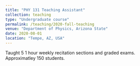 ```yaml
---
title: "PHY 131 Teaching Assistant"
collection: teaching
type: "Undergraduate course"
permalink: /teaching/2020-fall-teaching
venue: "Department of Physics, Arizona State"
date: 2020-08-01
location: "Tempe, AZ, USA"
---
```


Taught 5 1 hour weekly recitation sections and graded exams. Approximatley 150 students.

